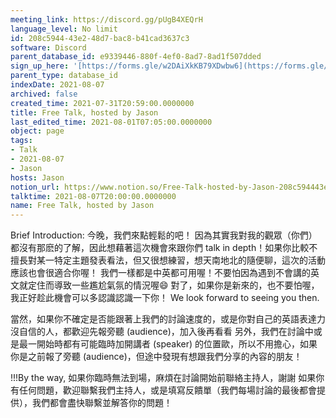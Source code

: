 ```yaml
---
meeting_link: https://discord.gg/pUgB4XEQrH
language_level: No limit
id: 208c5944-43e2-48d7-bac8-b41cad3637c3
software: Discord
parent_database_id: e9339446-880f-4ef0-8ad7-8ad1f507dded
sign_up_here: '[https://forms.gle/w2DAiXkKB79XDwbw6](https://forms.gle/w2DAiXkKB79XDwbw6)'
parent_type: database_id
indexDate: 2021-08-07
archived: false
created_time: 2021-07-31T20:59:00.0000000
title: Free Talk, hosted by Jason
last_edited_time: 2021-08-01T07:05:00.0000000
object: page
tags:
- Talk
- 2021-08-07
- Jason
hosts: Jason
notion_url: https://www.notion.so/Free-Talk-hosted-by-Jason-208c594443e248d7bac8b41cad3637c3
talktime: 2021-08-07T20:00:00.0000000
name: Free Talk, hosted by Jason
---
```






Brief Introduction: 今晚，我們來點輕鬆的吧！
因為其實我對我的觀眾（你們）都沒有那麽的了解，因此想藉著這次機會來跟你們 talk in depth！如果你比較不擅長對某一特定主題發表看法，但又很想練習，想天南地北的隨便聊，這次的活動應該也會很適合你喔！
我們一樣都是中英都可用喔！不要怕因為遇到不會講的英文就定住而導致一些尷尬氣氛的情況喔😄
對了，如果你是新來的，也不要怕喔，我正好趁此機會可以多認識認識一下你！
We look forward to seeing you then.

當然，如果你不確定是否能跟著上我們的討論速度的，或是你對自己的英語表達力沒自信的人，都歡迎先報旁聽 (audience)，加入後再看看
另外，我們在討論中或是最一開始時都有可能臨時加開講者 (speaker) 的位置歐，所以不用擔心，如果你是之前報了旁聽 (audience)，但途中發現有想跟我們分享的內容的朋友！

!!!By the way, 如果你臨時無法到場，麻煩在討論開始前聯絡主持人，謝謝
如果你有任何問題，歡迎聯繫我們主持人，或是填寫反饋單（我們每場討論的最後都會提供），我們都會盡快聯繫並解答你的問題！




